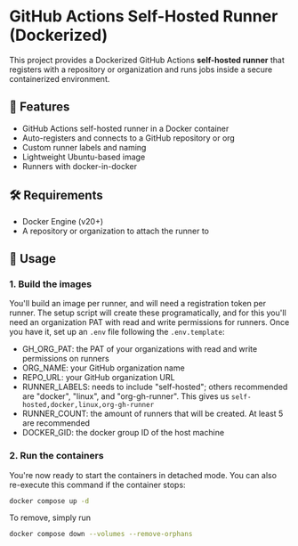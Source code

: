 # GitHub Actions Self-Hosted Runner (Dockerized)

This project provides a Dockerized GitHub Actions **self-hosted runner** that registers with a repository or organization and runs jobs inside a secure containerized environment.


## 🚀 Features

- GitHub Actions self-hosted runner in a Docker container
- Auto-registers and connects to a GitHub repository or org
- Custom runner labels and naming
- Lightweight Ubuntu-based image
- Runners with docker-in-docker


## 🛠️ Requirements

- Docker Engine (v20+)
- A repository or organization to attach the runner to


## 🧪 Usage

### 1. Build the images

You'll build an image per runner, and will need a registration token per runner. The setup script will create these programatically, and for this you'll need an organization PAT with read and write permissions for runners.
Once you have it, set up an `.env` file following the `.env.template`:

- GH_ORG_PAT: the PAT of your organizations with read and write permissions on runners
- ORG_NAME: your GitHub organization name
- REPO_URL: your GitHub organization URL
- RUNNER_LABELS: needs to include "self-hosted"; others recommended are "docker", "linux", and "org-gh-runner". This gives us `self-hosted,docker,linux,org-gh-runner`
- RUNNER_COUNT: the amount of runners that will be created. At least 5 are recommended
- DOCKER_GID: the docker group ID of the host machine

### 2. Run the containers

You're now ready to start the containers in detached mode. You can also re-execute this command if the container stops:

```bash
docker compose up -d
```

To remove, simply run
```bash
docker compose down --volumes --remove-orphans
```

